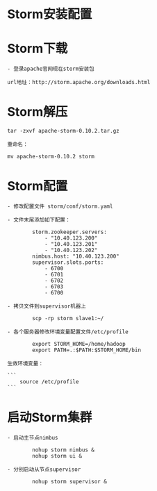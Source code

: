 # Storm安装配置

# Storm下载
	
	- 登录apache官网现在storm安装包
	
	url地址：http://storm.apache.org/downloads.html
	
# Storm解压

	tar -zxvf apache-storm-0.10.2.tar.gz
	
	重命名：
		
	mv apache-storm-0.10.2 storm

# Storm配置

	- 修改配置文件 storm/conf/storm.yaml
	
	- 文件末尾添加如下配置：
	
```
		storm.zookeeper.servers:
			- "10.40.123.200"
			- "10.40.123.201"
			- "10.40.123.202"
		nimbus.host: "10.40.123.200"
		supervisor.slots.ports:
			- 6700
			- 6701
			- 6702
			- 6703
			- 6700
```
	
	- 拷贝文件到supervisor机器上
	
```
		scp -rp storm slave1:~/
```
	
	- 各个服务器修改环境变量配置文件/etc/profile

```
		export STORM_HOME=/home/hadoop
		export PATH=.:$PATH:$STORM_HOME/bin
```
	
	生效环境变量：
	
	```
		source /etc/profile
	```
	
# 启动Storm集群

	- 启动主节点nimbus
	
```
		nohup storm nimbus &
		nohup storm ui &
```
	
	- 分别启动从节点supervisor
	
```
		nohup storm supervisor &
```